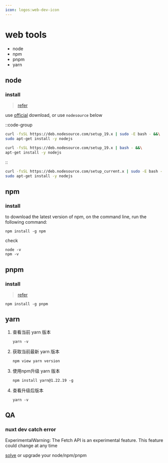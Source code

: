 ```yaml
---
icon: logos:web-dev-icon
---
```


# web tools

- node
- npm
- pnpm
- yarn

## node

### install

> [refer][node install]

use [official][node download] download, or use `nodesource` below

::code-group

```bash [Ubuntu]
curl -fsSL https://deb.nodesource.com/setup_19.x | sudo -E bash - &&\
sudo apt-get install -y nodejs
```

```bash [Debian, as root]
curl -fsSL https://deb.nodesource.com/setup_19.x | bash - &&\
apt-get install -y nodejs
```

::

```bash [Current]
curl -fsSL https://deb.nodesource.com/setup_current.x | sudo -E bash - &&\
sudo apt-get install -y nodejs
```

## npm

### install

to download the latest version of npm, on the command line, run the following command:

```shell
npm install -g npm
```

check

```shell
node -v
npm -v
```

## pnpm

### install

> [refer][pnpm install]

```shell
npm install -g pnpm
```

## yarn

1. 查看当前 yarn 版本

   ```shell
   yarn -v
   ```

2. 获取当前最新 yarn 版本

    ```shell
    npm view yarn version
    ```

3. 使用npm升级 yarn 版本

    ```shell
    npm install yarn@1.22.19 -g
    ```

4. 查看升级后版本

    ```shell
    yarn -v
    ```

## QA

### nuxt dev catch error

ExperimentalWarning: The Fetch API is an experimental feature. This feature could change at any time

[solve][nuxt explain] or upgrade your node/npm/pnpm

[node install]: https://github.com/nodesource/distributions
[node download]: https://nodejs.org/en/download/
[pnpm install]: https://pnpm.io/installation
[nuxt explain]: https://github.com/nuxt/framework/issues/9524#issuecomment-1337698628
